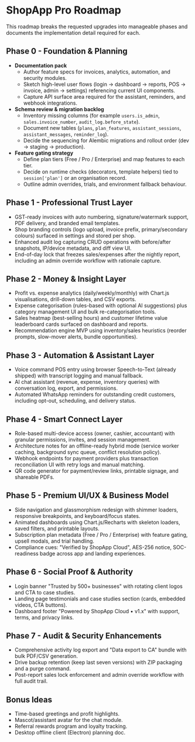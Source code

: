 # ShopApp Pro Roadmap

This roadmap breaks the requested upgrades into manageable phases and documents the implementation detail required for each.

## Phase 0 - Foundation & Planning
- **Documentation pack**
  - Author feature specs for invoices, analytics, automation, and security modules.
  - Sketch high-level user flows (login -> dashboard -> reports, POS -> invoice, admin -> settings) referencing current UI components.
  - Capture API surface area required for the assistant, reminders, and webhook integrations.
- **Schema review & migration backlog**
  - Inventory missing columns (for example `users.is_admin`, `sales.invoice_number`, `audit_log.before_state`).
  - Document new tables (`plans`, `plan_features`, `assistant_sessions`, `assistant_messages`, `reminder_log`).
  - Decide the sequencing for Alembic migrations and rollout order (dev -> staging -> production).
- **Feature gating strategy**
  - Define plan tiers (Free / Pro / Enterprise) and map features to each tier.
  - Decide on runtime checks (decorators, template helpers) tied to `session['plan']` or an organisation record.
  - Outline admin overrides, trials, and environment fallback behaviour.

## Phase 1 - Professional Trust Layer
- GST-ready invoices with auto numbering, signature/watermark support, PDF delivery, and branded email templates.
- Shop branding controls (logo upload, invoice prefix, primary/secondary colours) surfaced in settings and stored per shop.
- Enhanced audit log capturing CRUD operations with before/after snapshots, IP/device metadata, and diff view UI.
- End-of-day lock that freezes sales/expenses after the nightly report, including an admin override workflow with rationale capture.

## Phase 2 - Money & Insight Layer
- Profit vs. expense analytics (daily/weekly/monthly) with Chart.js visualisations, drill-down tables, and CSV exports.
- Expense categorisation (rules-based with optional AI suggestions) plus category management UI and bulk re-categorisation tools.
- Sales heatmap (best-selling hours) and customer lifetime value leaderboard cards surfaced on dashboard and reports.
- Recommendation engine MVP using inventory/sales heuristics (reorder prompts, slow-mover alerts, bundle opportunities).

## Phase 3 - Automation & Assistant Layer
- Voice command POS entry using browser Speech-to-Text (already shipped) with transcript logging and manual fallback.
- AI chat assistant (revenue, expense, inventory queries) with conversation log, export, and permissions.
- Automated WhatsApp reminders for outstanding credit customers, including opt-out, scheduling, and delivery status.

## Phase 4 - Smart Connect Layer
- Role-based multi-device access (owner, cashier, accountant) with granular permissions, invites, and session management.
- Architecture notes for an offline-ready hybrid mode (service worker caching, background sync queue, conflict resolution policy).
- Webhook endpoints for payment providers plus transaction reconciliation UI with retry logs and manual matching.
- QR code generator for payment/review links, printable signage, and shareable PDFs.

## Phase 5 - Premium UI/UX & Business Model
- Side navigation and glassmorphism redesign with shimmer loaders, responsive breakpoints, and keyboard/focus states.
- Animated dashboards using Chart.js/Recharts with skeleton loaders, saved filters, and printable layouts.
- Subscription plan metadata (Free / Pro / Enterprise) with feature gating, upsell modals, and trial handling.
- Compliance cues: "Verified by ShopApp Cloud", AES-256 notice, SOC-readiness badge across app and landing experiences.

## Phase 6 - Social Proof & Authority
- Login banner "Trusted by 500+ businesses" with rotating client logos and CTA to case studies.
- Landing page testimonials and case studies section (cards, embedded videos, CTA buttons).
- Dashboard footer "Powered by ShopApp Cloud • v1.x" with support, terms, and privacy links.

## Phase 7 - Audit & Security Enhancements
- Comprehensive activity log export and "Data export to CA" bundle with bulk PDF/CSV generation.
- Drive backup retention (keep last seven versions) with ZIP packaging and a purge command.
- Post-report sales lock enforcement and admin override workflow with full audit trail.

## Bonus Ideas
- Time-based greetings and profit highlights.
- Mascot/assistant avatar for the chat module.
- Referral rewards program and loyalty tracking.
- Desktop offline client (Electron) planning doc.

